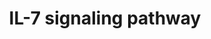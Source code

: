 ---
annotations:
- type: Pathway Ontology
  value: interleukin-7 signaling pathway
authors:
- MaintBot
- Mkutmon
- Eweitz
description: ''
last-edited: 2021-05-23
organisms:
- Gallus gallus
redirect_from:
- /index.php/Pathway:WP781
- /instance/WP781
schema-jsonld:
- '@context': https://schema.org/
  '@id': https://wikipathways.github.io/pathways/WP781.html
  '@type': Dataset
  creator:
    '@type': Organization
    name: WikiPathways
  description: ''
  keywords:
  - BCL2L11
  - PTK2B
  - SOS1
  - IRF1
  - RAF1
  - CDK2
  - IL2RG
  - CDK4
  - STAM2
  - SHC1
  - Gene Symbol
  - RB1
  - MAPK1
  - CBLB
  - GSK3B
  - LYN
  - FOXO3
  - BAX
  - FOXO1A
  - CBL
  - STAM
  - MCL1
  - AKT1
  - IRS2
  - GRB2
  - FYN
  - STAT5B
  - STAT3
  - MAP2K1
  - CCND2
  - PIK3R1
  - CCNA2
  - JAK3
  - BAD
  - IRS1
  - JAK1
  - MAP2K2
  - CLTC
  - HRAS
  - MUC1
  - IL7R
  - BLK
  - RCJMB04_17i9
  - STAT5A
  - MAPK3
  license: CC0
  name: IL-7 signaling pathway
seo: CreativeWork
title: IL-7 signaling pathway
wpid: WP781
---